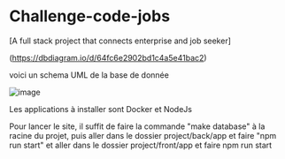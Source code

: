 # Challenge-code-jobs

[A full stack project that connects enterprise and job seeker]

(https://dbdiagram.io/d/64fc6e2902bd1c4a5e41bac2)

voici un schema UML de la base de donnée

![image](https://github.com/Staneo644/Challenge-code-jobs/assets/81022670/2ee6b6e9-4ed6-4486-a8f2-7c66dae0f64a)


Les applications à installer sont Docker et NodeJs

Pour lancer le site, il suffit de faire la commande "make database" à la racine du projet, puis aller dans le dossier project/back/app et faire "npm run start" et aller dans le dossier project/front/app et faire npm run start
